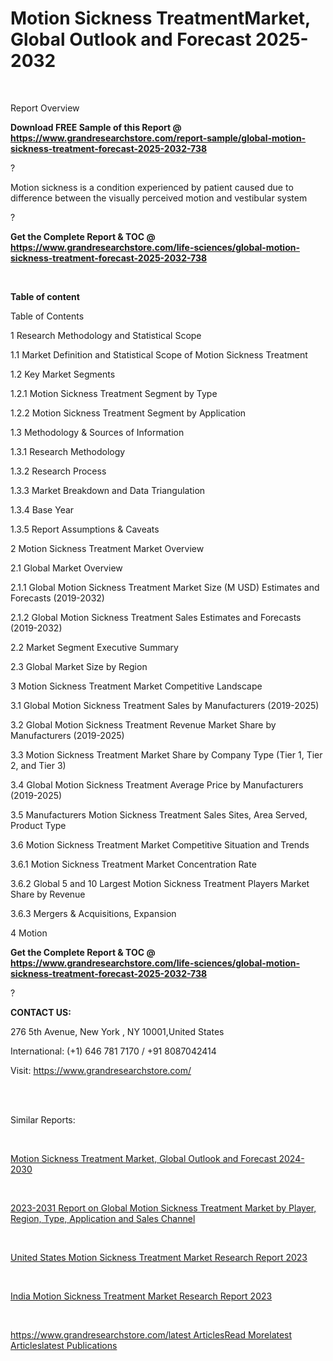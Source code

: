 <h1>Motion Sickness TreatmentMarket, Global Outlook and Forecast 2025-2032</h1><br/><p>Report Overview</p>
 
 
 
 <div><b>Download FREE Sample of this Report @ <a href="https://www.grandresearchstore.com/report-sample/global-motion-sickness-treatment-forecast-2025-2032-738">https://www.grandresearchstore.com/report-sample/global-motion-sickness-treatment-forecast-2025-2032-738</a></b></div>
 
 
 
 <p>? </p>
 
 
 
 <p>Motion sickness is a condition experienced by patient caused due to difference between the visually perceived motion and vestibular system</p>
 
 
 
 <p>? </p>
 
 
 
 <div><b>Get the Complete Report & TOC @ <a href="https://www.grandresearchstore.com/life-sciences/global-motion-sickness-treatment-forecast-2025-2032-738">https://www.grandresearchstore.com/life-sciences/global-motion-sickness-treatment-forecast-2025-2032-738</a></b></div>
 
 
 
 <p><br />
 
 <b>Table of content</b></p>
 
 
 
 <p>Table of Contents<br />
 
 1 Research Methodology and Statistical Scope<br />
 
 1.1 Market Definition and Statistical Scope of Motion Sickness Treatment<br />
 
 1.2 Key Market Segments<br />
 
 1.2.1 Motion Sickness Treatment Segment by Type<br />
 
 1.2.2 Motion Sickness Treatment Segment by Application<br />
 
 1.3 Methodology & Sources of Information<br />
 
 1.3.1 Research Methodology<br />
 
 1.3.2 Research Process<br />
 
 1.3.3 Market Breakdown and Data Triangulation<br />
 
 1.3.4 Base Year<br />
 
 1.3.5 Report Assumptions & Caveats<br />
 
 2 Motion Sickness Treatment Market Overview<br />
 
 2.1 Global Market Overview<br />
 
 2.1.1 Global Motion Sickness Treatment Market Size (M USD) Estimates and Forecasts (2019-2032)<br />
 
 2.1.2 Global Motion Sickness Treatment Sales Estimates and Forecasts (2019-2032)<br />
 
 2.2 Market Segment Executive Summary<br />
 
 2.3 Global Market Size by Region<br />
 
 3 Motion Sickness Treatment Market Competitive Landscape<br />
 
 3.1 Global Motion Sickness Treatment Sales by Manufacturers (2019-2025)<br />
 
 3.2 Global Motion Sickness Treatment Revenue Market Share by Manufacturers (2019-2025)<br />
 
 3.3 Motion Sickness Treatment Market Share by Company Type (Tier 1, Tier 2, and Tier 3)<br />
 
 3.4 Global Motion Sickness Treatment Average Price by Manufacturers (2019-2025)<br />
 
 3.5 Manufacturers Motion Sickness Treatment Sales Sites, Area Served, Product Type<br />
 
 3.6 Motion Sickness Treatment Market Competitive Situation and Trends<br />
 
 3.6.1 Motion Sickness Treatment Market Concentration Rate<br />
 
 3.6.2 Global 5 and 10 Largest Motion Sickness Treatment Players Market Share by Revenue<br />
 
 3.6.3 Mergers & Acquisitions, Expansion<br />
 
 4 Motion</p>
 
 
 
 <div><b>Get the Complete Report & TOC @ <a href="https://www.grandresearchstore.com/life-sciences/global-motion-sickness-treatment-forecast-2025-2032-738">https://www.grandresearchstore.com/life-sciences/global-motion-sickness-treatment-forecast-2025-2032-738</a></b></div>
 
 
 
 <p>? </p>
 
 
 
 <p><b>CONTACT US:</b><br />
 
 276 5th Avenue, New York , NY 10001,United States<br />
 
 International: (+1) 646 781 7170 / +91 8087042414<br />
 
 Visit: <a href="https://www.grandresearchstore.com/">https://www.grandresearchstore.com/</a><br />
 
 <br />
 
 <br />
 
 Similar Reports:<br />
 
 <br />
 
 <a href="https://www.grandresearchstore.com/life-sciences/global-motion-sickness-treatment-forecast-2024-2030-78">Motion Sickness Treatment Market, Global Outlook and Forecast 2024-2030</a><br />
 
 <br />
 
 <a href="https://www.grandresearchstore.com/life-sciences/global-on-motion-sickness-treatment-2023-2031-460">2023-2031 Report on Global Motion Sickness Treatment Market by Player, Region, Type, Application and Sales Channel</a><br />
 
 <br />
 
 <a href="https://www.grandresearchstore.com/life-sciences/united-states-motion-sickness-treatment-2023-814">United States Motion Sickness Treatment Market Research Report 2023</a><br />
 
 <br />
 
 <a href="https://www.grandresearchstore.com/life-sciences/india-motion-sickness-treatment-2023-275">India Motion Sickness Treatment Market Research Report 2023</a><br />
 
 <br />
 
 <a href="https://gyeongbokgung.com">https://www.grandresearchstore.com/</a><a href="https://hallyeomaritime.com">latest Articles</a><a href="https://jingwansa.com">Read More</a><a href="https://nguoiviet.jp/">latest Articles</a><a href="https://www.intelmarketresearch.com/">latest Publications</a></p>
